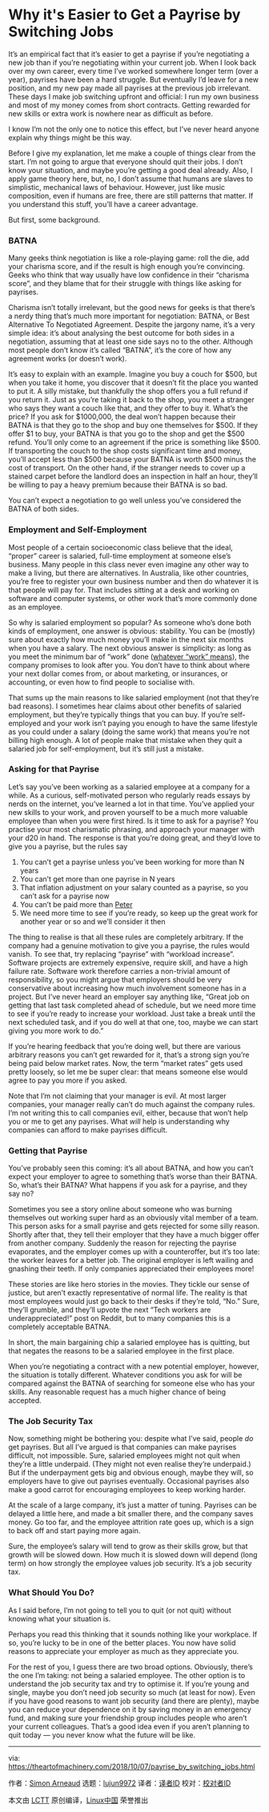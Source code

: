 [#]: collector: (lujun9972)
[#]: translator: ( )
[#]: reviewer: ( )
[#]: publisher: ( )
[#]: url: ( )
[#]: subject: (Why it's Easier to Get a Payrise by Switching Jobs)
[#]: via: (https://theartofmachinery.com/2018/10/07/payrise_by_switching_jobs.html)
[#]: author: (Simon Arneaud https://theartofmachinery.com)

Why it's Easier to Get a Payrise by Switching Jobs
======

It’s an empirical fact that it’s easier to get a payrise if you’re negotiating a new job than if you’re negotiating within your current job. When I look back over my own career, every time I’ve worked somewhere longer term (over a year), payrises have been a hard struggle. But eventually I’d leave for a new position, and my new pay made all payrises at the previous job irrelevant. These days I make job switching upfront and official: I run my own business and most of my money comes from short contracts. Getting rewarded for new skills or extra work is nowhere near as difficult as before.

I know I’m not the only one to notice this effect, but I’ve never heard anyone explain why things might be this way.

Before I give my explanation, let me make a couple of things clear from the start. I’m not going to argue that everyone should quit their jobs. I don’t know your situation, and maybe you’re getting a good deal already. Also, I apply game theory here, but, no, I don’t assume that humans are slaves to simplistic, mechanical laws of behaviour. However, just like music composition, even if humans are free, there are still patterns that matter. If you understand this stuff, you’ll have a career advantage.

But first, some background.

### BATNA

Many geeks think negotiation is like a role-playing game: roll the die, add your charisma score, and if the result is high enough you’re convincing. Geeks who think that way usually have low confidence in their “charisma score”, and they blame that for their struggle with things like asking for payrises.

Charisma isn’t totally irrelevant, but the good news for geeks is that there’s a nerdy thing that’s much more important for negotiation: BATNA, or Best Alternative To Negotiated Agreement. Despite the jargony name, it’s a very simple idea: it’s about analysing the best outcome for both sides in a negotiation, assuming that at least one side says no to the other. Although most people don’t know it’s called “BATNA”, it’s the core of how any agreement works (or doesn’t work).

It’s easy to explain with an example. Imagine you buy a couch for $500, but when you take it home, you discover that it doesn’t fit the place you wanted to put it. A silly mistake, but thankfully the shop offers you a full refund if you return it. Just as you’re taking it back to the shop, you meet a stranger who says they want a couch like that, and they offer to buy it. What’s the price? If you ask for $1000,000, the deal won’t happen because their BATNA is that they go to the shop and buy one themselves for $500. If they offer $1 to buy, your BATNA is that you go to the shop and get the $500 refund. You’ll only come to an agreement if the price is something like $500. If transporting the couch to the shop costs significant time and money, you’ll accept less than $500 because your BATNA is worth $500 minus the cost of transport. On the other hand, if the stranger needs to cover up a stained carpet before the landlord does an inspection in half an hour, they’ll be willing to pay a heavy premium because their BATNA is so bad.

You can’t expect a negotiation to go well unless you’ve considered the BATNA of both sides.

### Employment and Self-Employment

Most people of a certain socioeconomic class believe that the ideal, “proper” career is salaried, full-time employment at someone else’s business. Many people in this class never even imagine any other way to make a living, but there are alternatives. In Australia, like other countries, you’re free to register your own business number and then do whatever it is that people will pay for. That includes sitting at a desk and working on software and computer systems, or other work that’s more commonly done as an employee.

So why is salaried employment so popular? As someone who’s done both kinds of employment, one answer is obvious: stability. You can be (mostly) sure about exactly how much money you’ll make in the next six months when you have a salary. The next obvious answer is simplicity: as long as you meet the minimum bar of “work” done ([whatever “work” means][1]), the company promises to look after you. You don’t have to think about where your next dollar comes from, or about marketing, or insurances, or accounting, or even how to find people to socialise with.

That sums up the main reasons to like salaried employment (not that they’re bad reasons). I sometimes hear claims about other benefits of salaried employment, but they’re typically things that you can buy. If you’re self-employed and your work isn’t paying you enough to have the same lifestyle as you could under a salary (doing the same work) that means you’re not billing high enough. A lot of people make that mistake when they quit a salaried job for self-employment, but it’s still just a mistake.

### Asking for that Payrise

Let’s say you’ve been working as a salaried employee at a company for a while. As a curious, self-motivated person who regularly reads essays by nerds on the internet, you’ve learned a lot in that time. You’ve applied your new skills to your work, and proven yourself to be a much more valuable employee than when you were first hired. Is it time to ask for a payrise? You practise your most charismatic phrasing, and approach your manager with your d20 in hand. The response is that you’re doing great, and they’d love to give you a payrise, but the rules say

  1. You can’t get a payrise unless you’ve been working for more than N years
  2. You can’t get more than one payrise in N years
  3. That inflation adjustment on your salary counted as a payrise, so you can’t ask for a payrise now
  4. You can’t be paid more than [Peter][2]
  5. We need more time to see if you’re ready, so keep up the great work for another year or so and we’ll consider it then



The thing to realise is that all these rules are completely arbitrary. If the company had a genuine motivation to give you a payrise, the rules would vanish. To see that, try replacing “payrise” with “workload increase”. Software projects are extremely expensive, require skill, and have a high failure rate. Software work therefore carries a non-trivial amount of responsibility, so you might argue that employers should be very conservative about increasing how much involvement someone has in a project. But I’ve never heard an employer say anything like, “Great job on getting that last task completed ahead of schedule, but we need more time to see if you’re ready to increase your workload. Just take a break until the next scheduled task, and if you do well at that one, too, maybe we can start giving you more work to do.”

If you’re hearing feedback that you’re doing well, but there are various arbitrary reasons you can’t get rewarded for it, that’s a strong sign you’re being paid below market rates. Now, the term “market rates” gets used pretty loosely, so let me be super clear: that means someone else would agree to pay you more if you asked.

Note that I’m not claiming that your manager is evil. At most larger companies, your manager really can’t do much against the company rules. I’m not writing this to call companies evil, either, because that won’t help you or me to get any payrises. What _will_ help is understanding why companies can afford to make payrises difficult.

### Getting that Payrise

You’ve probably seen this coming: it’s all about BATNA, and how you can’t expect your employer to agree to something that’s worse than their BATNA. So, what’s their BATNA? What happens if you ask for a payrise, and they say no?

Sometimes you see a story online about someone who was burning themselves out working super hard as an obviously vital member of a team. This person asks for a small payrise and gets rejected for some silly reason. Shortly after that, they tell their employer that they have a much bigger offer from another company. Suddenly the reason for rejecting the payrise evaporates, and the employer comes up with a counteroffer, but it’s too late: the worker leaves for a better job. The original employer is left wailing and gnashing their teeth. If only companies appreciated their employees more!

These stories are like hero stories in the movies. They tickle our sense of justice, but aren’t exactly representative of normal life. The reality is that most employees would just go back to their desks if they’re told, “No.” Sure, they’ll grumble, and they’ll upvote the next “Tech workers are underappreciated!” post on Reddit, but to many companies this is a completely acceptable BATNA.

In short, the main bargaining chip a salaried employee has is quitting, but that negates the reasons to be a salaried employee in the first place.

When you’re negotiating a contract with a new potential employer, however, the situation is totally different. Whatever conditions you ask for will be compared against the BATNA of searching for someone else who has your skills. Any reasonable request has a much higher chance of being accepted.

### The Job Security Tax

Now, something might be bothering you: despite what I’ve said, people _do_ get payrises. But all I’ve argued is that companies can make payrises difficult, not impossible. Sure, salaried employees might not quit when they’re a little underpaid. (They might not even realise they’re underpaid.) But if the underpayment gets big and obvious enough, maybe they will, so employers have to give out payrises eventually. Occasional payrises also make a good carrot for encouraging employees to keep working harder.

At the scale of a large company, it’s just a matter of tuning. Payrises can be delayed a little here, and made a bit smaller there, and the company saves money. Go too far, and the employee attrition rate goes up, which is a sign to back off and start paying more again.

Sure, the employee’s salary will tend to grow as their skills grow, but that growth will be slowed down. How much it is slowed down will depend (long term) on how strongly the employee values job security. It’s a job security tax.

### What Should You Do?

As I said before, I’m not going to tell you to quit (or not quit) without knowing what your situation is.

Perhaps you read this thinking that it sounds nothing like your workplace. If so, you’re lucky to be in one of the better places. You now have solid reasons to appreciate your employer as much as they appreciate you.

For the rest of you, I guess there are two broad options. Obviously, there’s the one I’m taking: not being a salaried employee. The other option is to understand the job security tax and try to optimise it. If you’re young and single, maybe you don’t need job security so much (at least for now). Even if you have good reasons to want job security (and there are plenty), maybe you can reduce your dependence on it by saving money in an emergency fund, and making sure your friendship group includes people who aren’t your current colleagues. That’s a good idea even if you aren’t planning to quit today — you never know what the future will be like.

--------------------------------------------------------------------------------

via: https://theartofmachinery.com/2018/10/07/payrise_by_switching_jobs.html

作者：[Simon Arneaud][a]
选题：[lujun9972][b]
译者：[译者ID](https://github.com/译者ID)
校对：[校对者ID](https://github.com/校对者ID)

本文由 [LCTT](https://github.com/LCTT/TranslateProject) 原创编译，[Linux中国](https://linux.cn/) 荣誉推出

[a]: https://theartofmachinery.com
[b]: https://github.com/lujun9972
[1]: /2017/09/14/busywork.html
[2]: https://www.youtube.com/watch?v=zBfTrjPSShs

